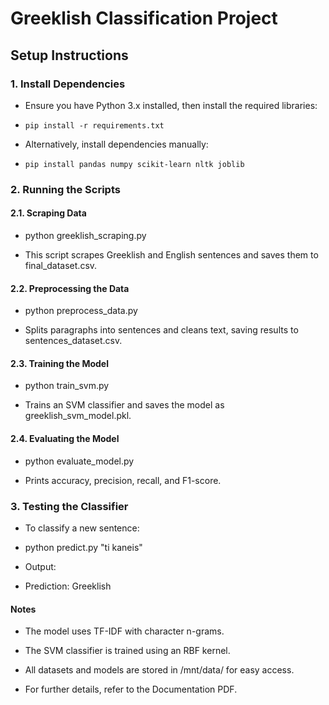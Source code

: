 # **Greeklish Classification Project**

## Setup Instructions

### 1. Install Dependencies

- Ensure you have Python 3.x installed, then install the required libraries:

- `pip install -r requirements.txt`

- Alternatively, install dependencies manually:

- `pip install pandas numpy scikit-learn nltk joblib`

### 2. Running the Scripts

#### 2.1. Scraping Data

- python greeklish_scraping.py

- This script scrapes Greeklish and English sentences and saves them to final_dataset.csv.

#### 2.2. Preprocessing the Data

- python preprocess_data.py

- Splits paragraphs into sentences and cleans text, saving results to sentences_dataset.csv.

#### 2.3. Training the Model

- python train_svm.py

- Trains an SVM classifier and saves the model as greeklish_svm_model.pkl.

#### 2.4. Evaluating the Model

- python evaluate_model.py

- Prints accuracy, precision, recall, and F1-score.

### 3. Testing the Classifier

- To classify a new sentence:

- python predict.py "ti kaneis"

- Output:

- Prediction: Greeklish

#### **Notes**

- The model uses TF-IDF with character n-grams.

- The SVM classifier is trained using an RBF kernel.

- All datasets and models are stored in /mnt/data/ for easy access.

- For further details, refer to the Documentation PDF.